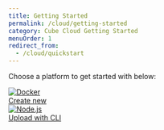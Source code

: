 ```yaml
---
title: Getting Started
permalink: /cloud/getting-started
category: Cube Cloud Getting Started
menuOrder: 1
redirect_from:
  - /cloud/quickstart
---
```


Choose a platform to get started with below:

<div class="gettingStartedGrid">
  <div class="ant-row">
    <div class="gettingStartedItem ant-col ant-col-xs-24 ant-col-sm-24 ant-col-md-24 ant-col-xl-12">
      <a href="getting-started/create">
        <div class="gettingStartedItemContent">
          <div class="gettingStartedItemImage">
            <img src="https://raw.githubusercontent.com/cube-js/cube.js/master/docs/content/Getting-Started/docker-logo.svg" alt="Docker" />
          </div>
          <div class="gettingStartedItemLink">Create new</div>
        </div>
      </a>
    </div>
    <div class="gettingStartedItem gettingStartedItemAdjacent ant-col ant-col-xs-24 ant-col-sm-24 ant-col-md-24 ant-col-xl-12">
      <div class="gettingStartedItemContent">
        <a href="getting-started/cli">
          <div class="gettingStartedItemImage">
            <img src="https://raw.githubusercontent.com/cube-js/cube.js/master/docs/content/Getting-Started/nodejs-logo.svg" alt="Node.js" />
          </div>
          <div class="gettingStartedItemLink">Upload with CLI</div>
        </a>
      </div>
    </div>
  </div>
</div>
